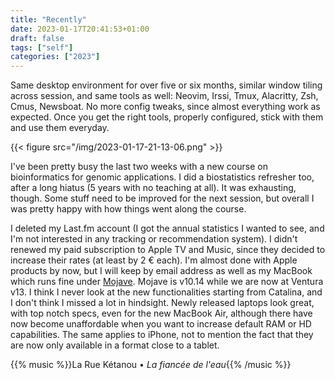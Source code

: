 ```yaml
---
title: "Recently"
date: 2023-01-17T20:41:53+01:00
draft: false
tags: ["self"]
categories: ["2023"]
---
```


Same desktop environment for over five or six months, similar window tiling across session, and same tools as well: Neovim, Irssi, Tmux, Alacritty, Zsh, Cmus, Newsboat. No more config tweaks, since almost everything work as expected. Once you get the right tools, properly configured, stick with them and use them everyday.

{{< figure src="/img/2023-01-17-21-13-06.png" >}}

I've been pretty busy the last two weeks with a new course on bioinformatics for genomic applications. I did a biostatistics refresher too, after a long hiatus (5 years with no teaching at all). It was exhausting, though. Some stuff need to be improved for the next session, but overall I was pretty happy with how things went along the course.

I deleted my Last.fm account (I got the annual statistics I wanted to see, and I'm not interested in any tracking or recommendation system). I didn't renewed my paid subscription to Apple TV and Music, since they decided to increase their rates (at least by 2 € each). I'm almost done with Apple products by now, but I will keep by email address as well as my MacBook which runs fine under [Mojave][]. Mojave is v10.14 while we are now at Ventura v13. I think I never look at the new functionalities starting from Catalina, and I don't think I missed a lot in hindsight. Newly released laptops look great, with top notch specs, even for the new MacBook Air, although there have now become unaffordable when you want to increase default RAM or HD capabilities. The same applies to iPhone, not to mention the fact that they are now only available in a format close to a tablet.

{{% music %}}La Rue Kétanou • _La fiancée de l'eau_{{% /music %}}

[mojave]: https://aliquote.org/post/bye-bye-apple/
